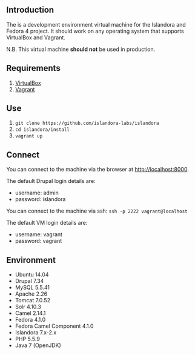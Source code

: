 ## Introduction

The is a development environment virtual machine for the Islandora and Fedora 4 project. It should work on any operating system that supports VirtualBox and Vagrant.

N.B. This virtual machine **should not** be used in production.

## Requirements

1. [VirtualBox](https://www.virtualbox.org/)
2. [Vagrant](http://www.vagrantup.com/)

## Use

1. `git clone https://github.com/islandora-labs/islandora`
2. `cd islandora/install`
3. `vagrant up`

## Connect

You can connect to the machine via the browser at [http://localhost:8000](http://localhost:8000).

The default Drupal login details are:
  - username: admin
  - password: islandora

You can connect to the machine via ssh: `ssh -p 2222 vagrant@localhost`

The default VM login details are:
  - username: vagrant
  - password: vagrant

## Environment

- Ubuntu 14.04
- Drupal 7.34
- MySQL 5.5.41
- Apache 2.26
- Tomcat 7.0.52
- Solr 4.10.3
- Camel 2.14.1
- Fedora 4.1.0
- Fedora Camel Component 4.1.0
- Islandora 7.x-2.x
- PHP 5.5.9 
- Java 7 (OpenJDK)
